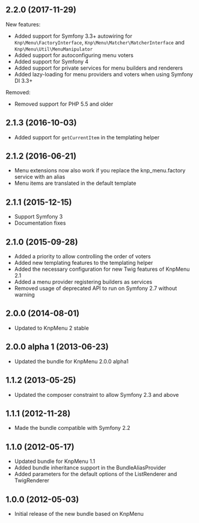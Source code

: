 ## 2.2.0 (2017-11-29)

New features:

* Added support for Symfony 3.3+ autowiring for `Knp\Menu\FactoryInterface`, `Knp\Menu\Matcher\MatcherInterface` and `Knp\Menu\Util\MenuManipulator`
* Added support for autoconfiguring menu voters
* Added support for Symfony 4
* Added support for private services for menu builders and renderers
* Added lazy-loading for menu providers and voters when using Symfony DI 3.3+

Removed:

* Removed support for PHP 5.5 and older

## 2.1.3 (2016-10-03)

* Added support for `getCurrentItem` in the templating helper

## 2.1.2 (2016-06-21)

* Menu extensions now also work if you replace the knp_menu.factory service with an alias
* Menu items are translated in the default template

## 2.1.1 (2015-12-15)

* Support Symfony 3
* Documentation fixes

## 2.1.0 (2015-09-28)

* Added a priority to allow controlling the order of voters
* Added new templating features to the templating helper
* Added the necessary configuration for new Twig features of KnpMenu 2.1
* Added a menu provider registering builders as services
* Removed usage of deprecated API to run on Symfony 2.7 without warning

## 2.0.0 (2014-08-01)

* Updated to KnpMenu 2 stable

## 2.0.0 alpha 1 (2013-06-23)

* Updated the bundle for KnpMenu 2.0.0 alpha1

## 1.1.2 (2013-05-25)

* Updated the composer constraint to allow Symfony 2.3 and above

## 1.1.1 (2012-11-28)

* Made the bundle compatible with Symfony 2.2

## 1.1.0 (2012-05-17)

* Updated bundle for KnpMenu 1.1
* Added bundle inheritance support in the BundleAliasProvider
* Added parameters for the default options of the ListRenderer and TwigRenderer

## 1.0.0 (2012-05-03)

* Initial release of the new bundle based on KnpMenu
